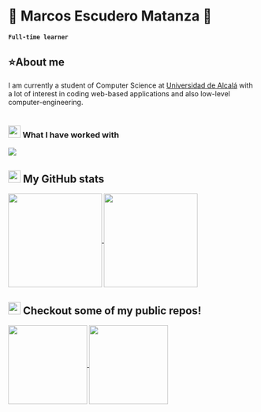 # 🎸 Marcos Escudero Matanza 🎸

**`Full-time learner`**

## ⭐About me
I am currently a student of Computer Science at [Universidad de Alcalá](https://uah.es/) with a lot of interest in coding web-based applications and also low-level computer-engineering.

#

### <img src="https://media2.giphy.com/media/QssGEmpkyEOhBCb7e1/giphy.gif?cid=ecf05e47a0n3gi1bfqntqmob8g9aid1oyj2wr3ds3mg700bl&rid=giphy.gif" width ="25"> <b>What I have worked with</b>

<img src="https://skillicons.dev/icons?i=py,cpp,rust,java,html,css,js,react,r,github,bash,git&perline=14" />


## <img src="https://media.giphy.com/media/cj87CxfRtrUifF3Ryk/giphy.gif" height="25"><b> My GitHub stats</b>

<a href="https://github.com/MicroxOndas">
  <img height=190 align="center" src="https://github-readme-stats.vercel.app/api?username=MicroxOndas&show_icons=true&hide=contribs,prs&theme=github_dark" />
  <img height=190 align="center" src="https://github-readme-stats.vercel.app/api/top-langs/?username=MicroxOndas&layout=compact&theme=github_dark" />
</a>

## <img src="https://i.giphy.com/media/v1.Y2lkPTc5MGI3NjExbGlieTA1aGFtbmtkaW40bnVta3RrY3dkZjlkNDVqeHZrODhyZG1ueSZlcD12MV9pbnRlcm5hbF9naWZfYnlfaWQmY3Q9cw/CwTvSiWflgCGKgz5eb/giphy.gif" width ="25">  Checkout some of my public repos!

<a href="https://github.com/MicroxOndas/RSA_rust_implementation">
  <img height=160 align="center" src="https://github-readme-stats.vercel.app/api/pin/?username=MicroxOndas&repo=RSA_rust_implementation&layout=compact&theme=github_dark" />
</a>
<a href="https://github.com/MicroxOndas/Tic-Tac-Toe">
  <img height=160 align="center" src="https://github-readme-stats.vercel.app/api/pin/?username=MicroxOndas&repo=Tic-Tac-Toe&layout=compact&theme=github_dark" />
</a>
